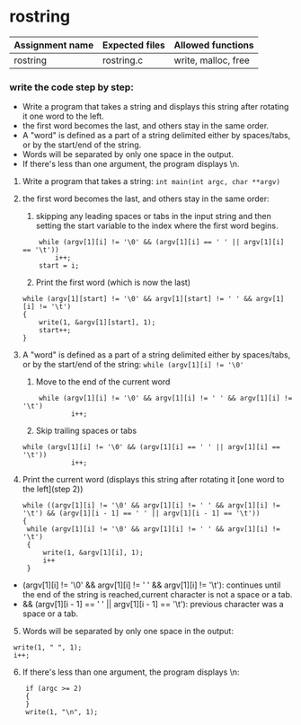 # rostring

| Assignment name | Expected files | Allowed functions |
| --------------- | -------------  | ----------------- |
| rostring        | rostring.c     | write, malloc, free             |

### write the code step by step:
* Write a program that takes a string and displays this string after rotating it one word to the left.
* the first word becomes the last, and others stay in the same order.
* A "word" is defined as a part of a string delimited either by spaces/tabs, or by the start/end of the string.
* Words will be separated by only one space in the output.
* If there's less than one argument, the program displays \n.

1. Write a program that takes a string: ``` int	main(int argc, char **argv) ```

2. the first word becomes the last, and others stay in the same order:
	
	1. skipping any leading spaces or tabs in the input string and then setting the start variable to the index where the first word begins.
	
 	```
 		while (argv[1][i] != '\0' && (argv[1][i] == ' ' || argv[1][i] == '\t'))
			i++;
		start = i;
 	```
   	
	2. Print the first word (which is now the last)
	
 	```
 	while (argv[1][start] != '\0' && argv[1][start] != ' ' && argv[1][i] != '\t')
	{
		write(1, &argv[1][start], 1);
		start++;
	}
 	```

3. A "word" is defined as a part of a string delimited either by spaces/tabs, or by the start/end of the string: ``` while (argv[1][i] != '\0' ```
	
 	1. Move to the end of the current word

 	```
    	while (argv[1][i] != '\0' && argv[1][i] != ' ' && argv[1][i] != '\t')
                i++;
 	```
 
   	2. Skip trailing spaces or tabs
	
 	```
	while (argv[1][i] != '\0' && (argv[1][i] == ' ' || argv[1][i] == '\t'))
                i++;
   	```
    
4. Print the current word (displays this string after rotating it [one word to the left](step 2))

   ```
   while ((argv[1][i] != '\0' && argv[1][i] != ' ' && argv[1][i] != '\t') && (argv[1][i - 1] == ' ' || argv[1][i - 1] == '\t'))
   {
	while (argv[1][i] != '\0' && argv[1][i] != ' ' && argv[1][i] != '\t')
	{
		write(1, &argv[1][i], 1);
		i++
 	}
   ```
* (argv[1][i] != '\0' && argv[1][i] != ' ' && argv[1][i] != '\t'): continues until the end of the string is reached,current character is not a space or a tab.
*  && (argv[1][i - 1] == ' ' || argv[1][i - 1] == '\t'): previous character was a space or a tab.

5.  Words will be separated by only one space in the output:

   ```
   	write(1, " ", 1);
	i++;
   ```

6. If there's less than one argument, the program displays \n:

```
	if (argc >= 2)
	{
	}
	write(1, "\n", 1);
```
